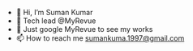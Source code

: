 - 👋 Hi, I’m Suman Kumar
- 👀 Tech lead @MyRevue
- 🌱 Just google MyRevue to see my works
- 📫 How to reach me sumankuma.1997@gmail.com

<!---
legend1998/legend1998 is a ✨ special ✨ repository because its `README.md` (this file) appears on your GitHub profile.
You can click the Preview link to take a look at your changes.
--->
